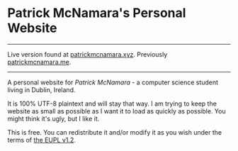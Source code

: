 # Patrick McNamara's Personal Website

---

Live version found at [patrickmcnamara.xyz](https://patrickmcnamara.xyz). Previously [patrickmcnamara.me](https://patrickmcnamara.me).

---

A personal website for *Patrick McNamara* - a computer science student living in Dublin, Ireland.

It is 100% UTF-8 plaintext and will stay that way. I am trying to keep the website as small as possible as I want it to load as quickly as possible. You might think it's ugly, but I like it.

This is free. You can redistribute it and/or modify it as you wish under the terms of [the EUPL v1.2](https://github.com/patrickmcnamara/patrickmcnamara.xyz/blob/master/LICENCE.txt).
